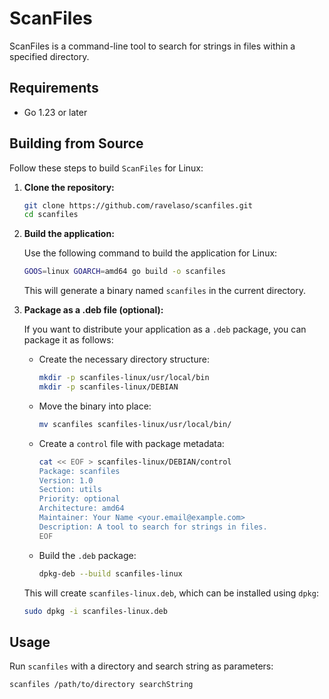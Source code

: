 # ScanFiles

ScanFiles is a command-line tool to search for strings in files within a specified directory.

## Requirements

- Go 1.23 or later

## Building from Source

Follow these steps to build `ScanFiles` for Linux:

1. **Clone the repository:**

   ```sh
   git clone https://github.com/ravelaso/scanfiles.git
   cd scanfiles
   ```

2. **Build the application:**

   Use the following command to build the application for Linux:

   ```sh
   GOOS=linux GOARCH=amd64 go build -o scanfiles
   ```

   This will generate a binary named `scanfiles` in the current directory.

3. **Package as a .deb file (optional):**

   If you want to distribute your application as a `.deb` package, you can package it as follows:

   - Create the necessary directory structure:

     ```sh
     mkdir -p scanfiles-linux/usr/local/bin
     mkdir -p scanfiles-linux/DEBIAN
     ```

   - Move the binary into place:

     ```sh
     mv scanfiles scanfiles-linux/usr/local/bin/
     ```

   - Create a `control` file with package metadata:

     ```sh
     cat << EOF > scanfiles-linux/DEBIAN/control
     Package: scanfiles
     Version: 1.0
     Section: utils
     Priority: optional
     Architecture: amd64
     Maintainer: Your Name <your.email@example.com>
     Description: A tool to search for strings in files.
     EOF
     ```

   - Build the `.deb` package:

     ```sh
     dpkg-deb --build scanfiles-linux
     ```

   This will create `scanfiles-linux.deb`, which can be installed using `dpkg`:

   ```sh
   sudo dpkg -i scanfiles-linux.deb
   ```

## Usage

Run `scanfiles` with a directory and search string as parameters:

```sh
scanfiles /path/to/directory searchString
```
